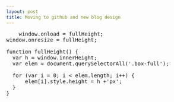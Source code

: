 ```yaml
---
layout: post
title: Moving to github and new blog design
---
```

<pre>
	window.onload = fullHeight;
window.onresize = fullHeight;

function fullHeight() {
  var h = window.innerHeight;
  var elem = document.querySelectorAll('.box-full');

  for (var i = 0; i < elem.length; i++) {
      elem[i].style.height = h +'px';
  }
}
</pre>